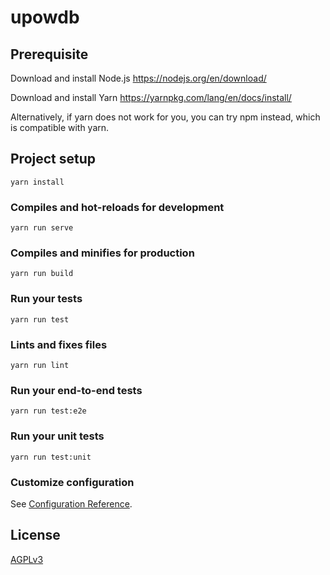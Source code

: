 # upowdb

## Prerequisite

Download and install Node.js https://nodejs.org/en/download/

Download and install Yarn https://yarnpkg.com/lang/en/docs/install/

Alternatively, if yarn does not work for you, you can try npm instead, which is compatible with yarn.



## Project setup
```
yarn install
```

### Compiles and hot-reloads for development
```
yarn run serve
```

### Compiles and minifies for production
```
yarn run build
```

### Run your tests
```
yarn run test
```

### Lints and fixes files
```
yarn run lint
```

### Run your end-to-end tests
```
yarn run test:e2e
```

### Run your unit tests
```
yarn run test:unit
```

### Customize configuration
See [Configuration Reference](https://cli.vuejs.org/config/).


## License
[AGPLv3](https://choosealicense.com/licenses/agpl-3.0/)
